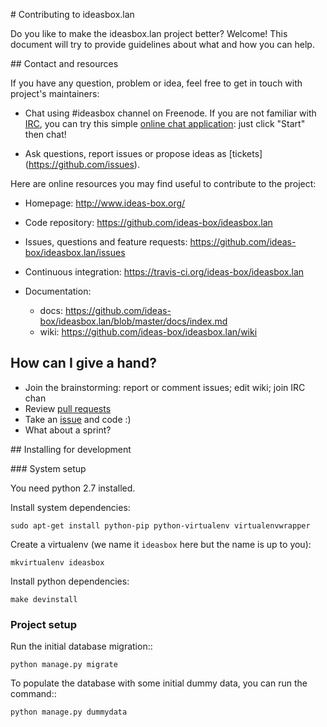 # Contributing to ideasbox.lan

Do you like to make the ideasbox.lan project better? Welcome! This document
will try to provide guidelines about what and how you can help.


## Contact and resources

If you have any question, problem or idea, feel free to get in touch with
project's maintainers:

* Chat using #ideasbox channel on Freenode. If you are not familiar with
  [IRC](https://en.wikipedia.org/wiki/Internet_Relay_Chat), you can try
  this simple [online chat application](https://kiwiirc.com/client/irc.freenode.net/?nick=new-user|?#ideasbox):
  just click "Start" then chat!

* Ask questions, report issues or propose ideas as
  [tickets] (https://github.com/issues).

Here are online resources you may find useful to contribute to the project:

* Homepage: http://www.ideas-box.org/
* Code repository: https://github.com/ideas-box/ideasbox.lan
* Issues, questions and feature requests:
  https://github.com/ideas-box/ideasbox.lan/issues
* Continuous integration: https://travis-ci.org/ideas-box/ideasbox.lan
* Documentation:

  * docs: https://github.com/ideas-box/ideasbox.lan/blob/master/docs/index.md
  * wiki: https://github.com/ideas-box/ideasbox.lan/wiki


## How can I give a hand?

* Join the brainstorming: report or comment issues; edit wiki; join IRC chan
* Review [pull requests](https://github.com/ideas-box/ideasbox.lan/pulls)
* Take an [issue](https://github.com/ideas-box/ideasbox.lan/issues) and code :)
* What about a sprint?


## Installing for development

### System setup

You need python 2.7 installed.

Install system dependencies:

    sudo apt-get install python-pip python-virtualenv virtualenvwrapper

Create a virtualenv (we name it `ideasbox` here but the name is up to you):

    mkvirtualenv ideasbox

Install python dependencies:

    make devinstall


### Project setup

Run the initial database migration::

    python manage.py migrate

To populate the database with some initial dummy data, you can run the command::

    python manage.py dummydata
